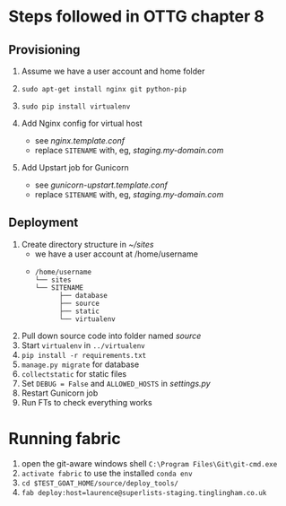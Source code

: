 # Steps followed in OTTG chapter 8

## Provisioning
1. Assume we have a user account and home folder
2. `sudo apt-get install nginx git python-pip`
3. `sudo pip install virtualenv`
4. Add Nginx config for virtual host

    * see *nginx.template.conf*
    * replace `SITENAME` with, eg, *staging.my-domain.com*

5. Add Upstart job for Gunicorn

    * see *gunicorn-upstart.template.conf*
    * replace `SITENAME` with, eg, *staging.my-domain.com*

## Deployment
1. Create directory structure in *~/sites*
    * we have a user account at /home/username
    * ```shell
      /home/username
      └── sites
      └── SITENAME
            ├── database
            ├── source
            ├── static
            └── virtualenv
        ```
2. Pull down source code into folder named *source*
3. Start `virtualenv` in `../virtualenv`
4. `pip install -r requirements.txt`
5. `manage.py migrate` for database
6. `collectstatic` for static files
7. Set `DEBUG = False` and `ALLOWED_HOSTS` in *settings.py*
8. Restart Gunicorn job
9. Run FTs to check everything works

# Running fabric
1. open the git-aware windows shell `C:\Program Files\Git\git-cmd.exe`
2. `activate fabric` to use the installed `conda env`
3. `cd $TEST_GOAT_HOME/source/deploy_tools/`
3. `fab deploy:host=laurence@superlists-staging.tinglingham.co.uk`
